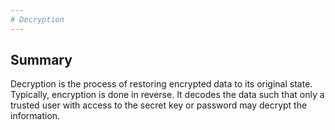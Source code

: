 ```yaml
--- 
# Decryption
---
```

## Summary
Decryption is the process of restoring encrypted data to its original state. Typically, encryption is done in reverse. It decodes the data such that only a trusted user with access to the secret key or password may decrypt the information.

